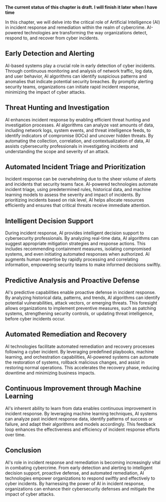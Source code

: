 **The current status of this chapter is draft. I will finish it later when I have time**

In this chapter, we will delve into the critical role of Artificial Intelligence (AI) in incident response and remediation within the realm of cybercrime. AI-powered technologies are transforming the way organizations detect, respond to, and recover from cyber incidents.

Early Detection and Alerting
----------------------------

AI-based systems play a crucial role in early detection of cyber incidents. Through continuous monitoring and analysis of network traffic, log data, and user behavior, AI algorithms can identify suspicious patterns and anomalies that indicate potential security breaches. By promptly alerting security teams, organizations can initiate rapid incident response, minimizing the impact of cyber attacks.

Threat Hunting and Investigation
--------------------------------

AI enhances incident response by enabling efficient threat hunting and investigation processes. AI algorithms can analyze vast amounts of data, including network logs, system events, and threat intelligence feeds, to identify indicators of compromise (IOCs) and uncover hidden threats. By automating the collection, correlation, and contextualization of data, AI assists cybersecurity professionals in investigating incidents and understanding the scope and severity of an attack.

Automated Incident Triage and Prioritization
--------------------------------------------

Incident response can be overwhelming due to the sheer volume of alerts and incidents that security teams face. AI-powered technologies automate incident triage, using predetermined rules, historical data, and machine learning models to assess the severity and impact of incidents. By prioritizing incidents based on risk level, AI helps allocate resources efficiently and ensures that critical threats receive immediate attention.

Intelligent Decision Support
----------------------------

During incident response, AI provides intelligent decision support to cybersecurity professionals. By analyzing real-time data, AI algorithms can suggest appropriate mitigation strategies and response actions. This includes recommending containment measures, isolating compromised systems, and even initiating automated responses when authorized. AI augments human expertise by rapidly processing and correlating information, empowering security teams to make informed decisions swiftly.

Predictive Analysis and Proactive Defense
-----------------------------------------

AI's predictive capabilities enable proactive defense in incident response. By analyzing historical data, patterns, and trends, AI algorithms can identify potential vulnerabilities, attack vectors, or emerging threats. This foresight allows organizations to implement preventive measures, such as patching systems, strengthening security controls, or updating threat intelligence, before cyber incidents occur.

Automated Remediation and Recovery
----------------------------------

AI technologies facilitate automated remediation and recovery processes following a cyber incident. By leveraging predefined playbooks, machine learning, and orchestration capabilities, AI-powered systems can automate the restoration of systems, rollback malicious changes, and assist in restoring normal operations. This accelerates the recovery phase, reducing downtime and minimizing business impacts.

Continuous Improvement through Machine Learning
-----------------------------------------------

AI's inherent ability to learn from data enables continuous improvement in incident response. By leveraging machine learning techniques, AI systems can analyze past incident response data, identify patterns of success or failure, and adapt their algorithms and models accordingly. This feedback loop enhances the effectiveness and efficiency of incident response efforts over time.

Conclusion
----------

AI's role in incident response and remediation is becoming increasingly vital in combating cybercrime. From early detection and alerting to intelligent decision support, proactive defense, and automated remediation, AI technologies empower organizations to respond swiftly and effectively to cyber incidents. By harnessing the power of AI in incident response, organizations can enhance their cybersecurity defenses and mitigate the impact of cyber attacks.
